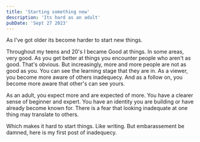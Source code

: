 ```yaml
---
title: 'Starting something new'
description: 'Its hard as an adult'
pubDate: 'Sept 27 2023'
---
```


As I've got older its become harder to start new things.

Throughout my teens and 20's I became Good at things. In some areas, very good. As you get better at things you encounter people who aren't as good. That's obvious. But increasingly, more and more people are not as good as you. You can see the learning stage that they are in. As a viewer, you become more aware of others inadequecy. And as a follow on, you become more aware that other's can see yours.

As an adult, you expect more and are expected of more. You have a clearer sense of beginner and expert. You have an identity you are building or have already become known for. There is a fear that looking inadequate at one thing may translate to others.

Which makes it hard to start things. Like writing. But embarassement be damned, here is my first post of inadequecy.
